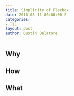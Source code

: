 ```yaml
---
title: Simplicity of Flexbox
date: 2016-08-11 00:00:00 Z
categories:
- TIL
layout: post
author: Dustin Delatore
---
```


## Why
## How
## What